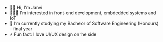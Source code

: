 
- 👋🏽 Hi, I'm Janvi
- 👩🏾‍💻 I'm interested in front-end development, embdedded systems and IoT
- 🌱 I’m currently studying my Bachelor of Software Engineering (Honours) - final year
- ⚡ Fun fact: I love UI/UX design on the side
